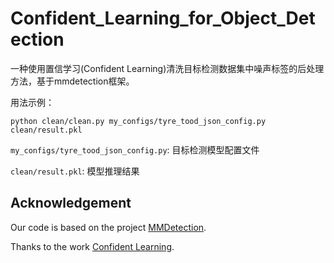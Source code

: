 # Confident_Learning_for_Object_Detection
一种使用置信学习(Confident Learning)清洗目标检测数据集中噪声标签的后处理方法，基于mmdetection框架。

用法示例：
```
python clean/clean.py my_configs/tyre_tood_json_config.py clean/result.pkl 
```
`my_configs/tyre_tood_json_config.py`: 目标检测模型配置文件

`clean/result.pkl`: 模型推理结果

## Acknowledgement

Our code is based on the project [MMDetection](https://github.com/open-mmlab/mmdetection).

Thanks to the work [Confident Learning](https://github.com/cleanlab/cleanlab).
